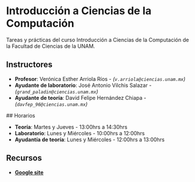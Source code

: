 # Introducción a Ciencias de la Computación

Tareas y prácticas del curso Introducción a Ciencias de la Computación
de la Facultad de Ciencias de la UNAM.


## Instructores

* **Profesor**: Verónica Esther Arriola Ríos - *(`v.arriola@ciencias.unam.mx`)*
* **Ayudante de laboratorio**: José Antonio Vilchis Salazar - *(`grand_paladin@ciencias.unam.mx`)*
* **Ayudante de teoría**: David Felipe Hernández Chiapa - *(`davfep_96@ciencias.unam.mx`)*

## Horarios

* **Teoría**: Martes y Jueves - 13:00hrs a 14:30hrs
* **Laboratorio**: Lunes y Miércoles - 10:00hrs a 12:00hrs
* **Ayudantía de teoría**: Lunes y Miércoles - 12:00hrs a 13:00hrs


## Recursos

* **[Google site](https://sites.google.com/ciencias.unam.mx/icc/p%C3%A1gina-principal)**
